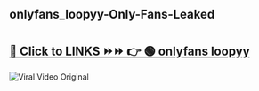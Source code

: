 
 ## onlyfans_loopyy-Only-Fans-Leaked

# <h2><a href="https://clipsfans.com/onlyfans_loopyy&ref=git">🔗 Click to LINKS ⏩⏩ 👉 🟢 onlyfans loopyy </a></h2>

<a href="https://clipsfans.com/onlyfans_loopyy&ref=git" rel="nofollow" data-target="animated-image.originalLink"><img src="https://i.ibb.co.com/xMMVF88/686577567.gif" alt="Viral Video Original" style="max-width: 100%; display: inline-block;" data-target="animated-image.originalImage"></a>
